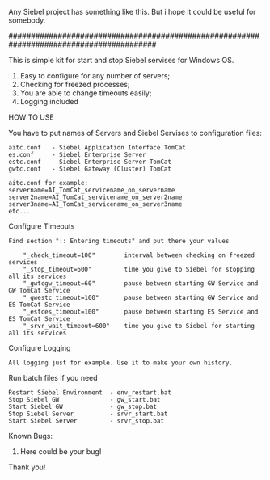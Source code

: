 Any Siebel project has something like this. But i hope it could be useful for somebody.

#########################################################################################

This is simple kit for start and stop Siebel servises for Windows OS.

1)	Easy to configure for any number of servers;
2)	Checking for freezed processes;
3)	You are able to change timeouts easily;
4)	Logging included

HOW TO USE

You have to put names of Servers and Siebel Servises to configuration files:

	aitc.conf	- Siebel Application Interface TomCat
	es.conf		- Siebel Enterprise Server
	estc.conf	- Siebel Enterprise Server TomCat
	gwtc.conf	- Siebel Gateway (Cluster) TomCat

	aitc.conf for example:
	servername=AI_TomCat_servicename_on_servername
	server2name=AI_TomCat_servicename_on_server2name
	server3name=AI_TomCat_servicename_on_server3name
	etc...

Configure Timeouts
	
	Find section ":: Entering timeouts" and put there your values

		"_check_timeout=100"		interval between checking on freezed services		
		"_stop_timeout=600"			time you give to Siebel for stopping all its services
		"_gwtcgw_timeout=60"		pause between starting GW Service and GW TomCat Service
		"_gwestc_timeout=100"		pause between starting GW Service and ES TomCat Service
		"_estces_timeout=100"		pause between starting ES Service and ES TomCat Service
		"_srvr_wait_timeout=600"	time you give to Siebel for starting all its services

Configure Logging

	All logging just for example. Use it to make your own history.
		
Run batch files if you need

	Restart Siebel Environment	- env_restart.bat
	Stop Siebel GW				- gw_start.bat
	Start Siebel GW				- gw_stop.bat
	Stop Siebel Server			- srvr_start.bat
	Start Siebel Server			- srvr_stop.bat


Known Bugs:

1. Here could be your bug!


Thank you!